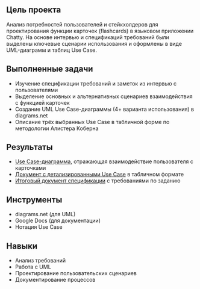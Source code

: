 ## Цель проекта  
Анализ потребностей пользователей и стейкхолдеров для проектирования функции карточек (flashcards) в языковом приложении Chatty. На основе интервью и спецификаций требований были выделены ключевые сценарии использования и оформлены в виде UML-диаграмм и таблиц Use Case.  

## Выполненные задачи  
- Изучение спецификации требований и заметок из интервью с пользователями  
- Выделение основных и альтернативных сценариев взаимодействия с функцией карточек  
- Создание UML Use Case-диаграммы (4+ варианта использования) в diagrams.net  
- Описание трёх выбранных Use Case в табличной форме по методологии Алистера Коберна  

## Результаты  
- [Use Case-диаграмма](https://drive.google.com/file/d/1pnJ67IUetzT-a20JJDgX-PhA5_LoEfIu/view?usp=drive_link), отражающая взаимодействие пользователя с карточками  
- [Документ с детализированными Use Case](https://docs.google.com/document/d/13wCGddR0ndzaHNUDABFK75FQt9vbincW/edit?usp=drive_link&ouid=106939733334678318126&rtpof=true&sd=true) в табличном формате  
- [Итоговый документ спецификации](https://docs.google.com/document/d/1l3CTWMC3FtXPtjuRSD4HZvOPCraShzXH/edit?usp=drive_link&ouid=106939733334678318126&rtpof=true&sd=true) с требованиями по заданию 

## Инструменты  
- diagrams.net (для UML)  
- Google Docs (для документации)  
- Нотация Use Case  

## Навыки  
- Анализ требований  
- Работа с UML  
- Проектирование пользовательских сценариев  
- Документирование процессов  




